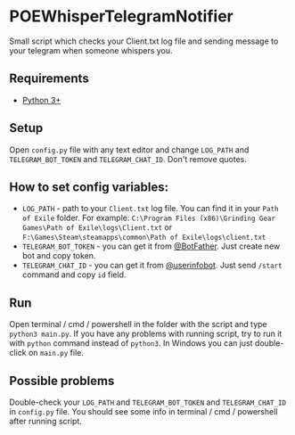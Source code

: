 # POEWhisperTelegramNotifier
Small script which checks your Client.txt log file and sending message to your telegram when someone whispers you.

## Requirements
* [Python 3+](https://wiki.python.org/moin/BeginnersGuide/Download)

## Setup
Open `config.py` file with any text editor and change `LOG_PATH` and `TELEGRAM_BOT_TOKEN` and `TELEGRAM_CHAT_ID`. Don't remove quotes.

## How to set config variables:
* `LOG_PATH` - path to your `Client.txt` log file. You can find it in your `Path of Exile` folder. For example: `C:\Program Files (x86)\Grinding Gear Games\Path of Exile\logs\Client.txt` or `F:\Games\Steam\steamapps\common\Path of Exile\logs\client.txt`
* `TELEGRAM_BOT_TOKEN` - you can get it from [@BotFather](https://t.me/BotFather). Just create new bot and copy token.
* `TELEGRAM_CHAT_ID` - you can get it from [@userinfobot](https://t.me/userinfobot). Just send `/start` command and copy `id` field.


## Run
Open  terminal / cmd / powershell in the folder with the script and type `python3 main.py`. If you have any problems with running script, try to run it with `python` command instead of `python3`. 
In Windows you can just double-click on `main.py` file.


## Possible problems
Double-check your `LOG_PATH` and `TELEGRAM_BOT_TOKEN` and `TELEGRAM_CHAT_ID` in `config.py` file. 
You should see some info in terminal / cmd / powershell after running script. 
